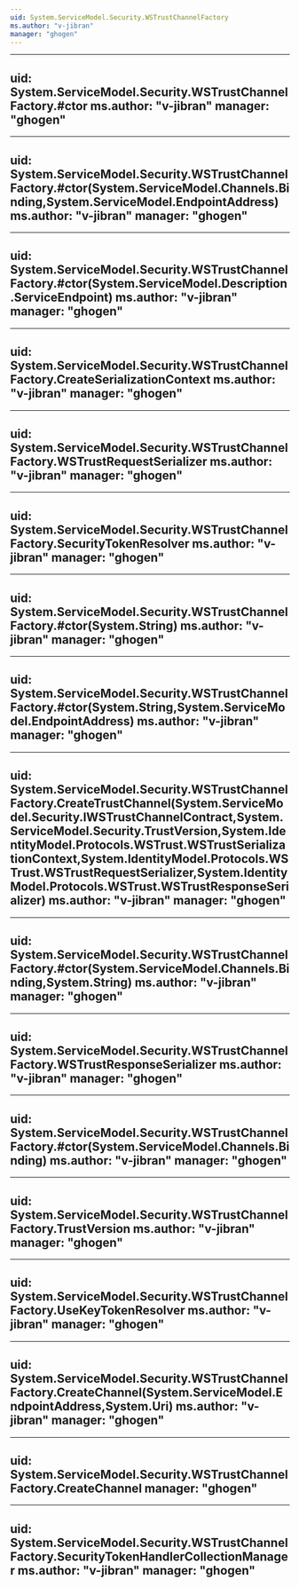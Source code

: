 ```yaml
---
uid: System.ServiceModel.Security.WSTrustChannelFactory
ms.author: "v-jibran"
manager: "ghogen"
---
```


---
uid: System.ServiceModel.Security.WSTrustChannelFactory.#ctor
ms.author: "v-jibran"
manager: "ghogen"
---

---
uid: System.ServiceModel.Security.WSTrustChannelFactory.#ctor(System.ServiceModel.Channels.Binding,System.ServiceModel.EndpointAddress)
ms.author: "v-jibran"
manager: "ghogen"
---

---
uid: System.ServiceModel.Security.WSTrustChannelFactory.#ctor(System.ServiceModel.Description.ServiceEndpoint)
ms.author: "v-jibran"
manager: "ghogen"
---

---
uid: System.ServiceModel.Security.WSTrustChannelFactory.CreateSerializationContext
ms.author: "v-jibran"
manager: "ghogen"
---

---
uid: System.ServiceModel.Security.WSTrustChannelFactory.WSTrustRequestSerializer
ms.author: "v-jibran"
manager: "ghogen"
---

---
uid: System.ServiceModel.Security.WSTrustChannelFactory.SecurityTokenResolver
ms.author: "v-jibran"
manager: "ghogen"
---

---
uid: System.ServiceModel.Security.WSTrustChannelFactory.#ctor(System.String)
ms.author: "v-jibran"
manager: "ghogen"
---

---
uid: System.ServiceModel.Security.WSTrustChannelFactory.#ctor(System.String,System.ServiceModel.EndpointAddress)
ms.author: "v-jibran"
manager: "ghogen"
---

---
uid: System.ServiceModel.Security.WSTrustChannelFactory.CreateTrustChannel(System.ServiceModel.Security.IWSTrustChannelContract,System.ServiceModel.Security.TrustVersion,System.IdentityModel.Protocols.WSTrust.WSTrustSerializationContext,System.IdentityModel.Protocols.WSTrust.WSTrustRequestSerializer,System.IdentityModel.Protocols.WSTrust.WSTrustResponseSerializer)
ms.author: "v-jibran"
manager: "ghogen"
---

---
uid: System.ServiceModel.Security.WSTrustChannelFactory.#ctor(System.ServiceModel.Channels.Binding,System.String)
ms.author: "v-jibran"
manager: "ghogen"
---

---
uid: System.ServiceModel.Security.WSTrustChannelFactory.WSTrustResponseSerializer
ms.author: "v-jibran"
manager: "ghogen"
---

---
uid: System.ServiceModel.Security.WSTrustChannelFactory.#ctor(System.ServiceModel.Channels.Binding)
ms.author: "v-jibran"
manager: "ghogen"
---

---
uid: System.ServiceModel.Security.WSTrustChannelFactory.TrustVersion
ms.author: "v-jibran"
manager: "ghogen"
---

---
uid: System.ServiceModel.Security.WSTrustChannelFactory.UseKeyTokenResolver
ms.author: "v-jibran"
manager: "ghogen"
---

---
uid: System.ServiceModel.Security.WSTrustChannelFactory.CreateChannel(System.ServiceModel.EndpointAddress,System.Uri)
ms.author: "v-jibran"
manager: "ghogen"
---

---
uid: System.ServiceModel.Security.WSTrustChannelFactory.CreateChannel
manager: "ghogen"
---

---
uid: System.ServiceModel.Security.WSTrustChannelFactory.SecurityTokenHandlerCollectionManager
ms.author: "v-jibran"
manager: "ghogen"
---
